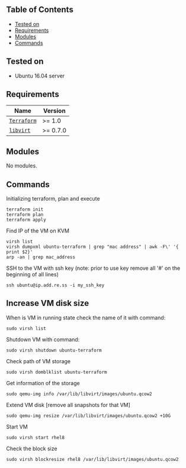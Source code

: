 ## Table of Contents

- [Tested on](#tested-on)
- [Requirements](#requirements)
- [Modules](#modules)
- [Commands](#commands)



## Tested on
 - Ubuntu 16.04 server

## Requirements

| Name | Version |
| --- | --- |
| [`Terraform`](https://registry.terraform.io/) | >= 1.0 |
| [`libvirt`](https://registry.terraform.io/providers/DevScrewOps/libvirt/latest/docs/resources/cloudinit) | >= 0.7.0 |

## Modules
No modules.

## Commands
Initializing terraform, plan and execute
```
terraform init
terraform plan
terraform apply
```

Find IP of the VM on KVM
```
virsh list
virsh dumpxml ubuntu-terraform | grep "mac address" | awk -F\' '{ print $2}'
arp -an | grep mac_address 
```
SSH to the VM with ssh key (note: prior to use key remove all '#' on the beginning of all lines)
```
ssh ubuntu@ip.add.re.ss -i my_ssh_key
```

## Increase VM disk size
When is VM in running state check the name of it with command:
```
sudo virsh list
```
Shutdown VM with command:
```
sudo virsh shutdown ubuntu-terraform
```
Check path of VM storage
```
sudo virsh domblklist ubuntu-terraform
```
Get information of the storage
```
sudo qemu-img info /var/lib/libvirt/images/ubuntu.qcow2
```
Extend VM disk [remove all snapshots for that VM]
```
sudo qemu-img resize /var/lib/libvirt/images/ubuntu.qcow2 +10G
```
Start VM
```
sudo virsh start rhel8
```
Check the block size
```
sudo virsh blockresize rhel8 /var/lib/libvirt/images/ubuntu.qcow2
```
